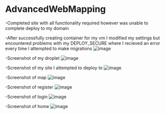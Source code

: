 # AdvancedWebMapping
-Completed site with all functionality required however was unable to complete deploy to my domain

-After successfully creating container for my vm I modified my settings but encountered problems with my DEPLOY_SECURE where I recieved an error every time I attempted to make migrations ![image](https://user-images.githubusercontent.com/75795290/200922353-3eb524d3-166b-45bd-bf59-34fdb7270dbd.png)

-Screenshot of my droplet ![image](https://user-images.githubusercontent.com/75795290/200923019-99244eda-b923-45a1-8486-386b537edd74.png)

-Screenshot of my site I attempted to deploy to ![image](https://user-images.githubusercontent.com/75795290/200925370-e41d0143-36ad-4612-a458-0a412f012a36.png)

-Screenshot of map ![image](https://user-images.githubusercontent.com/75795290/200925976-63aaba31-2f53-452c-8657-608ac7b196ea.png)

-Screenshot of register ![image](https://user-images.githubusercontent.com/75795290/200926588-ad06f51a-f08b-4251-af19-b62e5cd83cb5.png)

-Screenshot of login ![image](https://user-images.githubusercontent.com/75795290/200926659-a081f833-b58d-4701-82c7-d888fc59c835.png)

-Screenshot of home ![image](https://user-images.githubusercontent.com/75795290/200926731-0b89e555-820a-4825-86ef-203d54c982c7.png)

